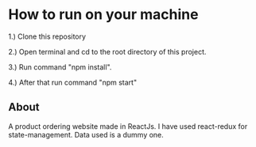 # How to run on your machine


1.) Clone this repository

2.) Open terminal and cd to the root directory of this project.

3.) Run command "npm install".

4.) After that run command "npm start"

## About


A product ordering website made in ReactJs. I have used react-redux for state-management.
Data used is a dummy one.
